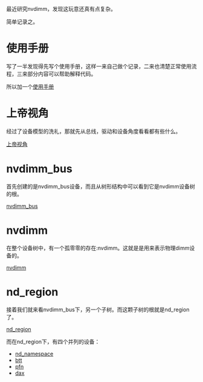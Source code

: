 最近研究nvdimm，发现这玩意还真有点复杂。

简单记录之。

# 使用手册

写了一半发现得先写个使用手册，这样一来自己做个记录，二来也清楚正常使用流程，三来部分内容可以帮助解释代码。

所以加一个[使用手册][5]

# 上帝视角

经过了设备模型的洗礼，那就先从总线，驱动和设备角度看看都有些什么。

[上帝视角][1]

# nvdimm_bus

首先创建的是nvdimm_bus设备，而且从树形结构中可以看到它是nvdimm设备树的根。

[nvdimm_bus][2]

# nvdimm

在整个设备树中，有一个孤零零的存在:nvdimm。这就是是用来表示物理dimm设备的。

[nvdimm][3]

# nd_region

接着我们就来看nvdimm_bus下，另一个子树。而这颗子树的根就是nd_region了。

[nd_region][4]

而在nd_region下，有四个并列的设备：

  * [nd_namespace][6]
  * [btt][7]
  * [pfn][9]
  * [dax][8]

[1]: /nvdimm/01-a_big_picture.md
[2]: /nvdimm/02-nvdimm_bus.md
[3]: /nvdimm/03-nvdimm.md
[4]: /nvdimm/04-nd_region.md
[5]: /nvdimm/00-brief_user_guide.md
[6]: /nvdimm/05-namespace.md
[7]: /nvdimm/06-btt.md
[8]: /nvdimm/07-dax.md
[9]: /nvdimm/08-pfn.md

